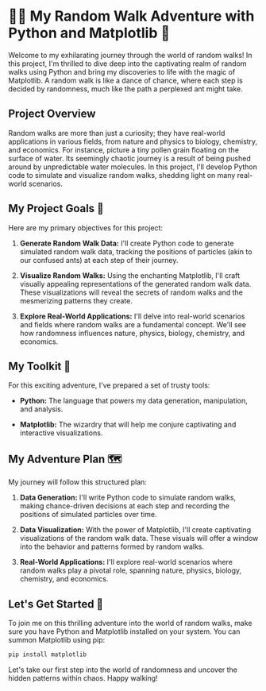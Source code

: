 # 🚶‍♂️ My Random Walk Adventure with Python and Matplotlib 🎨

Welcome to my exhilarating journey through the world of random walks! In this project, I'm thrilled to dive deep into the captivating realm of random walks using Python and bring my discoveries to life with the magic of Matplotlib. A random walk is like a dance of chance, where each step is decided by randomness, much like the path a perplexed ant might take.

## Project Overview

Random walks are more than just a curiosity; they have real-world applications in various fields, from nature and physics to biology, chemistry, and economics. For instance, picture a tiny pollen grain floating on the surface of water. Its seemingly chaotic journey is a result of being pushed around by unpredictable water molecules. In this project, I'll develop Python code to simulate and visualize random walks, shedding light on many real-world scenarios.

## My Project Goals 🎯

Here are my primary objectives for this project:

1. **Generate Random Walk Data:** I'll create Python code to generate simulated random walk data, tracking the positions of particles (akin to our confused ants) at each step of their journey.

2. **Visualize Random Walks:** Using the enchanting Matplotlib, I'll craft visually appealing representations of the generated random walk data. These visualizations will reveal the secrets of random walks and the mesmerizing patterns they create.

3. **Explore Real-World Applications:** I'll delve into real-world scenarios and fields where random walks are a fundamental concept. We'll see how randomness influences nature, physics, biology, chemistry, and economics.

## My Toolkit 🧰

For this exciting adventure, I've prepared a set of trusty tools:

- **Python:** The language that powers my data generation, manipulation, and analysis.

- **Matplotlib:** The wizardry that will help me conjure captivating and interactive visualizations.

## My Adventure Plan 🗺️

My journey will follow this structured plan:

1. **Data Generation:** I'll write Python code to simulate random walks, making chance-driven decisions at each step and recording the positions of simulated particles over time.

2. **Data Visualization:** With the power of Matplotlib, I'll create captivating visualizations of the random walk data. These visuals will offer a window into the behavior and patterns formed by random walks.

3. **Real-World Applications:** I'll explore real-world scenarios where random walks play a pivotal role, spanning nature, physics, biology, chemistry, and economics.

## Let's Get Started 🚀

To join me on this thrilling adventure into the world of random walks, make sure you have Python and Matplotlib installed on your system. You can summon Matplotlib using pip:

```bash
pip install matplotlib
```
Let's take our first step into the world of randomness and uncover the hidden patterns within chaos. 
Happy walking!